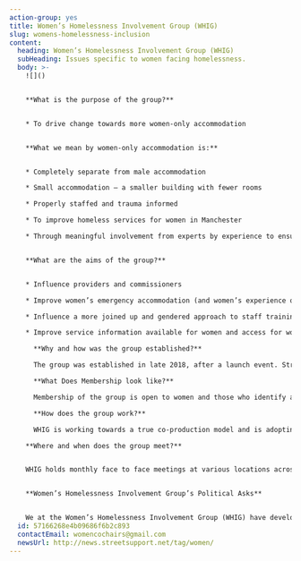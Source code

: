 ```yaml
---
action-group: yes
title: Women’s Homelessness Involvement Group (WHIG)
slug: womens-homelessness-inclusion
content:
  heading: Women’s Homelessness Involvement Group (WHIG)
  subHeading: Issues specific to women facing homelessness.
  body: >-
    ![]()


    **What is the purpose of the group?**


    * To drive change towards more women-only accommodation


    **What we mean by women-only accommodation is:**


    * Completely separate from male accommodation

    * Small accommodation – a smaller building with fewer rooms

    * Properly staffed and trauma informed

    * To improve homeless services for women in Manchester

    * Through meaningful involvement from experts by experience to ensure women’s voices are heard, listened to and acted on by services and decision makers


    **What are the aims of the group?**


    * Influence providers and commissioners

    * Improve women’s emergency accommodation (and women’s experience of this)

    * Influence a more joined up and gendered approach to staff training and workplace practices

    * Improve service information available for women and access for women

      **Why and how was the group established?**

      The group was established in late 2018, after a launch event. Street Support and Manchester Homelessness Partnership (MHP) set-up the group, because they felt that there was a need for something for women. The launch event held last in 2018 brought together about 100 women, this was coordinated by Street Support and co-facilitated by them and Eve Holt. From this the women said that they wanted a women’s homelessness action group and this was taken forward bsy MASH and Riverside for the first few meetings. Since 2020 WHIG has been coordinated by The Pankhurst Trust (Incorporating Manchester Women's Aid).

      **What Does Membership look like?**

      Membership of the group is open to women and those who identify as women, including those with lived experience, volunteers and staff who are committed to involvement and influencing change that improves women's experiences of homeless services and accommodation. There is representation from a range of organisations. There is also a key aim of encouraging representation from the local authority. there are no restrictions on numbers. 

      **How does the group work?**

      W﻿HIG is working towards a true co-production model and is adopting these principles in it's approach through actively encouraging representation from a range of different services and individuals with lived experience coming together to do work, make decisions and listen to each other. Like all MHP Action Groups, this group is working towards a shared purpose and the vision of the MHP to end homelessness. There are a range of different opportunities for individuals to feed into the group via monthly face to face meetings, working groups and the WHIG mailing list. 

    **Where and when does the group meet?**


    W﻿HIG holds monthly face to face meetings at various locations across Manchester on the 4th Wednesday of the month. We want to make the group as accessible as possible so if you are working with women who would like to attend WHIG and can host a meeting, please contact us womencochairs@gmail.com


    **Women’s Homelessness Involvement Group’s Political Asks**


    We at the Women’s Homelessness Involvement Group (WHIG) have developed some [key political asks](https://mhp.org.uk/assets/uploads/political-asks_sketches-whig.pdf). These are based on what women who are experiencing homelessness and stakeholders from frontline services have told us are the gaps in provision and barriers to accessing support. Through a coproduced approach with women, we have developed solutions to address those gaps and identified what is needed to improve homelessness services for women.
  id: 57166268e4b09686f6b2c893
  contactEmail: womencochairs@gmail.com
  newsUrl: http://news.streetsupport.net/tag/women/
---
```

